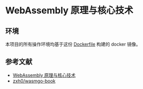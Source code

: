 # WebAssembly 原理与核心技术

## 环境

本项目的所有操作环境均基于这份 [Dockerfile](./docker/Dockerfile) 构建的 docker 镜像。

## 参考文献
- [WebAssembly 原理与核心技术](https://item.jd.com/12998058.html)
- [zxh0/wasmgo-book](https://github.com/zxh0/wasmgo-book)

